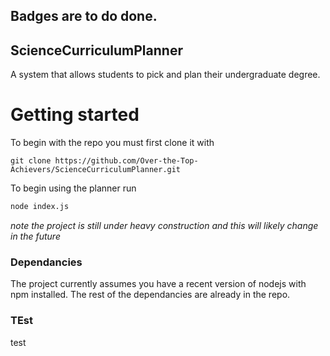 ## Badges are to do done. 
## ScienceCurriculumPlanner
 A system that allows students to pick and plan their undergraduate degree.

# Getting started
  To begin with the repo you must first clone it with
  
  ``` 
  git clone https://github.com/Over-the-Top-Achievers/ScienceCurriculumPlanner.git
  ```
  To begin using the planner run 
  
  ```bash 
  node index.js
  ```
  
  *note the project is still under heavy construction and this will likely change in the future*
  
 ### Dependancies 
  The project currently assumes you have a recent version of nodejs with npm installed.
  The rest of the dependancies are already in the repo.


### TEst
test